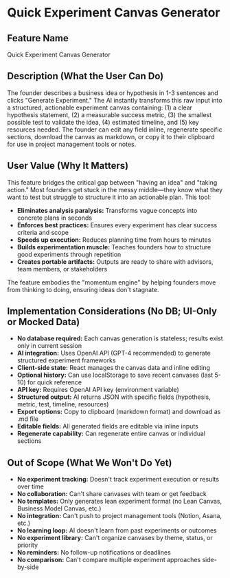 # Quick Experiment Canvas Generator

## Feature Name
Quick Experiment Canvas Generator

## Description (What the User Can Do)
The founder describes a business idea or hypothesis in 1-3 sentences and clicks "Generate Experiment." The AI instantly transforms this raw input into a structured, actionable experiment canvas containing: (1) a clear hypothesis statement, (2) a measurable success metric, (3) the smallest possible test to validate the idea, (4) estimated timeline, and (5) key resources needed. The founder can edit any field inline, regenerate specific sections, download the canvas as markdown, or copy it to their clipboard for use in project management tools or notes.

## User Value (Why It Matters)
This feature bridges the critical gap between "having an idea" and "taking action." Most founders get stuck in the messy middle—they know what they want to test but struggle to structure it into an actionable plan. This tool:
- **Eliminates analysis paralysis:** Transforms vague concepts into concrete plans in seconds
- **Enforces best practices:** Ensures every experiment has clear success criteria and scope
- **Speeds up execution:** Reduces planning time from hours to minutes
- **Builds experimentation muscle:** Teaches founders how to structure good experiments through repetition
- **Creates portable artifacts:** Outputs are ready to share with advisors, team members, or stakeholders

The feature embodies the "momentum engine" by helping founders move from thinking to doing, ensuring ideas don't stagnate.

## Implementation Considerations (No DB; UI-Only or Mocked Data)
- **No database required:** Each canvas generation is stateless; results exist only in current session
- **AI integration:** Uses OpenAI API (GPT-4 recommended) to generate structured experiment frameworks
- **Client-side state:** React manages the canvas data and inline editing
- **Optional history:** Can use localStorage to save recent canvases (last 5-10) for quick reference
- **API key:** Requires OpenAI API key (environment variable)
- **Structured output:** AI returns JSON with specific fields (hypothesis, metric, test, timeline, resources)
- **Export options:** Copy to clipboard (markdown format) and download as .md file
- **Editable fields:** All generated fields are editable via inline inputs
- **Regenerate capability:** Can regenerate entire canvas or individual sections

## Out of Scope (What We Won't Do Yet)
- **No experiment tracking:** Doesn't track experiment execution or results over time
- **No collaboration:** Can't share canvases with team or get feedback
- **No templates:** Only generates lean experiment format (no Lean Canvas, Business Model Canvas, etc.)
- **No integration:** Can't push to project management tools (Notion, Asana, etc.)
- **No learning loop:** AI doesn't learn from past experiments or outcomes
- **No experiment library:** Can't organize canvases by theme, status, or priority
- **No reminders:** No follow-up notifications or deadlines
- **No comparison:** Can't compare multiple experiment approaches side-by-side




